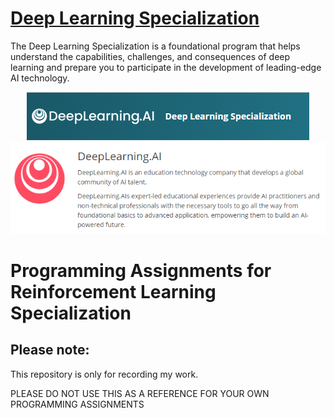 # [Deep Learning Specialization](https://www.coursera.org/specializations/deep-learning)
The Deep Learning Specialization is a foundational program that helps understand the capabilities, challenges, and consequences of deep learning and prepare you to participate in the development of leading-edge AI technology. 
<p align="center">
  <img src="https://github.com/SwamiKannan/Deep-Learning-Specialization/blob/main/Course.PNG" />
  <img src="https://github.com/SwamiKannan/Deep-Learning-Specialization/blob/main/offered_by.PNG" />
</p>

# Programming Assignments for Reinforcement Learning Specialization

## Please note:
This repository is only for recording my work.

PLEASE DO NOT USE THIS AS A REFERENCE FOR YOUR OWN PROGRAMMING ASSIGNMENTS

